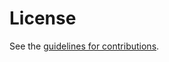 # License

See the
[guidelines for contributions](https://github.com/siyengar/verifiable-attribute-based-key-derivation/blob/master/CONTRIBUTING.md).
